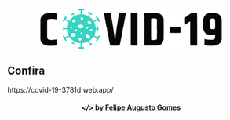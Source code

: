 
<p align="center"><img src="src/img/image.png"></p>
<h2>Confira</h2>
<p>https://covid-19-3781d.web.app/ </p>
  
<h4 align="center">
  <em>&lt;/&gt;</em> by <a href="https://github.com/gmxfelipe" target="_blank">Felipe Augusto Gomes</a>
</h4>
